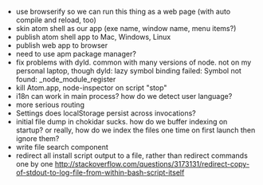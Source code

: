 * use browserify so we can run this thing as a web page (with auto compile and reload, too)
* skin atom shell as our app (exe name, window name, menu items?)
* publish atom shell app to Mac, Windows, Linux
* publish web app to browser
* need to use apm package manager?
* fix problems with dyld.  common with many versions of node.  not on my personal laptop, though
    dyld: lazy symbol binding failed: Symbol not found: _node_module_register
* kill Atom.app, node-inspector on script "stop"
* i18n
    can work in main process? how do we detect user language?
* more serious routing
* Settings
  does localStorage persist across invocations?
* initial file dump in chokidar sucks.  how do we buffer indexing on startup?
    or really, how do we index the files one time on first launch then ignore them?
* write file search component
* redirect all install script output to a file, rather than redirect commands one by one
    http://stackoverflow.com/questions/3173131/redirect-copy-of-stdout-to-log-file-from-within-bash-script-itself
